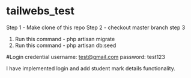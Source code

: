 # tailwebs_test

Step 1 - Make clone of this repo
Step 2 - checkout master branch
step 3
  1. Run this command - php artisan migrate
  2. Run this command - php artisan db:seed

#Login credential
username: test@gmail.com
password: test123


I have implemented login and add student mark details functionality.
